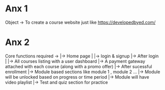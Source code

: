 # Anx 1

Object -> To create a course website just like  https://developedbyed.com/

# Anx 2

Core functions required ->
    |-> Home page 
    |   |-> login & signup
    |-> After login 
    |   |-> All courses listing with a user dashboard
        |-> A payment gateway attached with each course (along with a promo offer)
        |-> After sucessful enrollment 
                |-> Module based sections like module 1 , module 2 ...
                |-> Module will be unlocked based on progress or time period
                |-> Module will have video playlist
                |-> Test and quiz section for practice
    
    
    